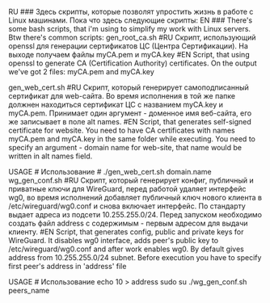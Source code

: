 RU ### Здесь скрипты, которые позволят упростить жизнь в работе с Linux машинами. Пока что здесь следующие скрипты:
EN ### There's some bash scripts, that i'm using to simplify my work with Linux servers. Btw there's common scripts:
gen_root_ca.sh
#RU Скрипт, использующий openssl для генерации сертификатов ЦС (Центра Сертификации). На выходе получаем файлы myCA.pem и myCA.key #EN Script, that using openssl to generate CA (Certification Authority) certificates. On the output we've got 2 files: myCA.pem and myCA.key

gen_web_cert.sh
#RU Скрипт, который генерирует самоподписанный сертификат для web-сайта. Во время исполнения в той же папке должнен находиться сертификат ЦС с названием myCA.key и myCA.pem. Принимает один аргумент - доменное имя веб-сайта, его же записывает в поле alt names. #EN Script, that generates self-signed certificate for website. You need to have CA certificates with names myCA.pem and myCA.key in the same folder while executing. You need to specify an argument - domain name for web-site, that name would be written in alt names field.

USAGE # Использование # ./gen_web_cert.sh domain.name
wg_gen_conf.sh
#RU Скрипт, который генерирует конфиг, публичный и приватные ключи для WireGuard, перед работой удаляет интерфейс wg0, во время исполнений добавляет публичный ключ нового клиента в /etc/wireguard/wg0.conf и снова включает интерфейс. По стандарту выдает адреса из подсети 10.255.255.0/24. Перед запуском необходимо создать файл address с содержимым - первым адресом для выдачи клиенту. #EN Script, that generates config, public and private keys for WireGuard. It disables wg0 interface, adds peer's public key to /etc/wireguard/wg0.conf and after work enables wg0. By default gives address from 10.255.255.0/24 subnet. Before execution you have to specify first peer's address in 'address' file

USAGE # Использование
echo 10 > address
sudo su
./wg_gen_conf.sh peers_name

